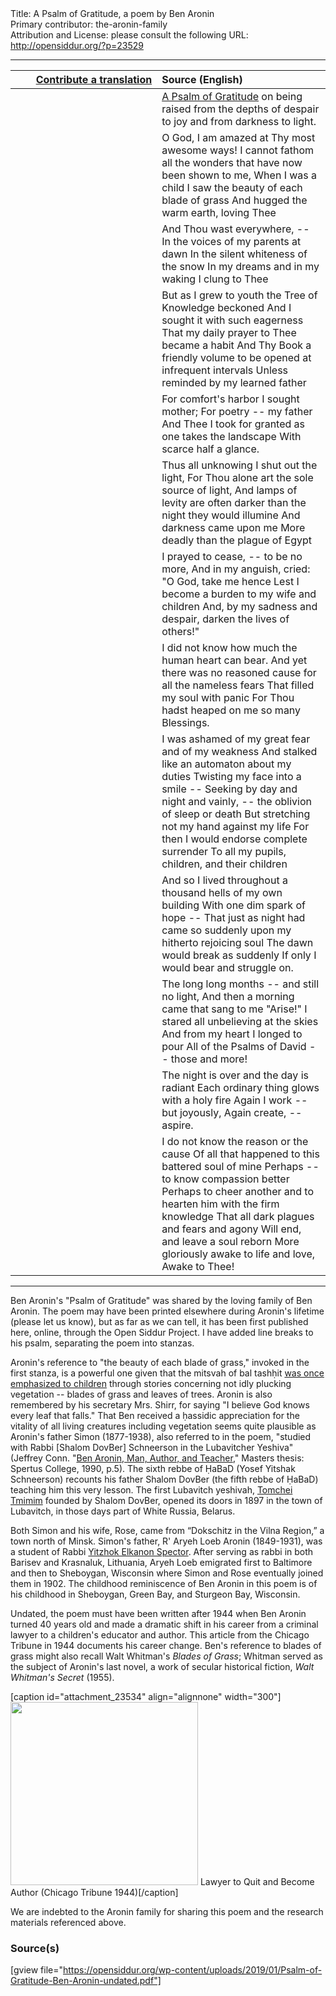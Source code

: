 <html>
<head></head>
<body>
Title: A Psalm of Gratitude, a poem by Ben Aronin<br />
Primary contributor: the-aronin-family<br />
Attribution and License: please consult the following URL: <a href="http://opensiddur.org/?p=23529">http://opensiddur.org/?p=23529</a>
<p />
<hr />

<table style="margin-left: auto;margin-right: auto;" class="draggable">
<thead><tr><th id="x" style="text-align: right;"><a href="https://opensiddur.org/contributing/upload/">Contribute a translation</a></th><th style="text-align: left;">Source (English)</th></tr></thead>
<tbody>
<tr><td style="vertical-align:top;" width="46%">
<div class="liturgy"><span lang="he">

</span></div></td>
 
<td style="vertical-align:top;" width="53%">
<div class="english">
<u>A Psalm of Gratitude</u>
on being raised from the depths of despair to joy and from darkness to light.
</div></td></tr>


<tr><td style="vertical-align:top;" width="46%">
<div class="liturgy"><span lang="he">

</span></div></td>
 
<td style="vertical-align:top;" width="53%">
<div class="english">
O God, I am amazed at Thy most awesome ways!
I cannot fathom all the wonders that have now been shown to me,
When I was a child I saw the beauty of each blade of grass
And hugged the warm earth, loving Thee
</div></td></tr>


<tr><td style="vertical-align:top;" width="46%">
<div class="liturgy"><span lang="he">

</span></div></td>
 
<td style="vertical-align:top;" width="53%">
<div class="english">
And Thou wast everywhere, --
In the voices of my parents at dawn
In the silent whiteness of the snow
In my dreams and in my waking I clung to Thee
</div></td></tr>


<tr><td style="vertical-align:top;" width="46%">
<div class="liturgy"><span lang="he">

</span></div></td>
 
<td style="vertical-align:top;" width="53%">
<div class="english">
But as I grew to youth the Tree of Knowledge beckoned
And I sought it with such eagerness
That my daily prayer to Thee became a habit
And Thy Book a friendly volume to be opened at infrequent intervals
Unless reminded by my learned father
</div></td></tr>


<tr><td style="vertical-align:top;" width="46%">
<div class="liturgy"><span lang="he">

</span></div></td>
 
<td style="vertical-align:top;" width="53%">
<div class="english">
For comfort's harbor I sought mother;
For poetry -- my father
And Thee I took for granted as one takes the landscape
With scarce half a glance.
</div></td></tr>


<tr><td style="vertical-align:top;" width="46%">
<div class="liturgy"><span lang="he">

</span></div></td>
 
<td style="vertical-align:top;" width="53%">
<div class="english">
Thus all unknowing I shut out the light,
For Thou alone art the sole source of light,
And lamps of levity are often darker than the night they would illumine
And darkness came upon me
More deadly than the plague of Egypt
</div></td></tr>


<tr><td style="vertical-align:top;" width="46%">
<div class="liturgy"><span lang="he">

</span></div></td>
 
<td style="vertical-align:top;" width="53%">
<div class="english">
I prayed to cease, -- to be no more,
And in my anguish, cried:
"O God, take me hence
Lest I become a burden to my wife and children
And, by my sadness and despair, darken the lives of others!"
</div></td></tr>


<tr><td style="vertical-align:top;" width="46%">
<div class="liturgy"><span lang="he">

</span></div></td>
 
<td style="vertical-align:top;" width="53%">
<div class="english">
I did not know how much the human heart can bear.
And yet there was no reasoned cause for all the nameless fears
That filled my soul with panic
For Thou hadst heaped on me so many Blessings.
</div></td></tr>


<tr><td style="vertical-align:top;" width="46%">
<div class="liturgy"><span lang="he">

</span></div></td>
 
<td style="vertical-align:top;" width="53%">
<div class="english">
I was ashamed of my great fear and of my weakness
And stalked like an automaton about my duties
Twisting my face into a smile --
Seeking by day and night and vainly, -- the oblivion of sleep or death
But stretching not my hand against my life
For then I would endorse complete surrender
To all my pupils, children, and their children
</div></td></tr>


<tr><td style="vertical-align:top;" width="46%">
<div class="liturgy"><span lang="he">

</span></div></td>
 
<td style="vertical-align:top;" width="53%">
<div class="english">
And so I lived throughout a thousand hells of my own building
With one dim spark of hope --
That just as night had came so suddenly upon my hitherto rejoicing soul
The dawn would break as suddenly
If only I would bear and struggle on.
</div></td></tr>


<tr><td style="vertical-align:top;" width="46%">
<div class="liturgy"><span lang="he">

</span></div></td>
 
<td style="vertical-align:top;" width="53%">
<div class="english">
The long long months -- and still no light,
And then a morning came that sang to me "Arise!"
I stared all unbelieving at the skies
And from my heart I longed to pour
All of the Psalms of David -- those and more!
</div></td></tr>


<tr><td style="vertical-align:top;" width="46%">
<div class="liturgy"><span lang="he">

</span></div></td>
 
<td style="vertical-align:top;" width="53%">
<div class="english">
The night is over and the day is radiant
Each ordinary thing glows with a holy fire
Again I work -- but joyously,
Again create, -- aspire.
</div></td></tr>


<tr><td style="vertical-align:top;" width="46%">
<div class="liturgy"><span lang="he">

</span></div></td>
 
<td style="vertical-align:top;" width="53%">
<div class="english">
I do not know the reason or the cause
Of all that happened to this battered soul of mine
Perhaps -- to know compassion better
Perhaps to cheer another and to hearten him with the firm knowledge
That all dark plagues and fears and agony
Will end, and leave a soul reborn
More gloriously awake to life and love,
Awake to Thee!
</div></td></tr>
</tbody></table>

<hr />

Ben Aronin's "Psalm of Gratitude" was shared by the loving family of Ben Aronin. The poem may have been printed elsewhere during Aronin's lifetime (please let us know), but as far as we can tell, it has been first published here, online, through the Open Siddur Project.  I have added line breaks to his psalm, separating the poem into stanzas.

Aronin's reference to "the beauty of each blade of grass," invoked in the first stanza, is a powerful one given that the mitsvah of bal tashḥit <a href="https://aharon.varady.net/omphalos/2012/02/on-a-pedagogy-for-teaching-bal-tash%e1%b8%a5it-variations-on-being-mindful-not-to-absently-pluck-the-leaves-of-living-plants">was once emphasized to children</a> through stories concerning not idly plucking vegetation -- blades of grass and leaves of trees. Aronin is also remembered by his secretary Mrs. Shirr, for saying "I believe God knows every leaf that falls." That Ben received a ḥassidic appreciation for the vitality of all living creatures including vegetation seems quite plausible as Aronin's father Simon (1877-1938), also referred to in the poem, "studied with Rabbi [Shalom DovBer] Schneerson in the Lubavitcher Yeshiva" (Jeffrey Conn. "<a href="https://archive.org/details/BenAroninManAuthorTeacherJeffreyConn1990">Ben Aronin, Man, Author, and Teacher</a>," Masters thesis: Spertus College, 1990, p.5). The sixth rebbe of ḤaBaD (Yosef Yitshak Schneerson) recounts his father Shalom DovBer (the fifth rebbe of ḤaBaD) teaching him this very lesson. The first Lubavitch yeshivah, <a href="https://www.chabad.org/library/article_cdo/aid/3771094/jewish/From-Lubavitch-to-Shanghai-The-History-of-Tomchei-Temimim-in-11-Images.htm">Tomchei Tmimim</a> founded by Shalom DovBer, opened its doors in 1897 in the town of Lubavitch, in those days part of White Russia, Belarus. 

Both Simon and his wife, Rose, came from “Dokschitz in the Vilna Region,” a town north of Minsk. Simon's father, R' Aryeh Loeb Aronin (1849-1931), was a student of Rabbi <a href="https://en.wikipedia.org/wiki/Yitzchak_Elchanan_Spektor">Yitzhok Elkanon Spector</a>. After serving as rabbi in both Barisev and Krasnaluk, Lithuania, Aryeh Loeb emigrated first to Baltimore and then to Sheboygan, Wisconsin where Simon and Rose eventually joined them in 1902. The childhood reminiscence of Ben Aronin in this poem is of his childhood in Sheboygan, Green Bay, and Sturgeon Bay, Wisconsin. 

Undated, the poem must have been written after 1944 when Ben Aronin turned 40 years old and made a dramatic shift in his career from a criminal lawyer to a children's educator and author. This article from the Chicago Tribune in 1944 documents his career change. Ben's reference to blades of grass might also recall Walt Whitman's <em>Blades of Grass</em>; Whitman served as the subject of Aronin's last novel, a work of secular historical fiction, <em>Walt Whitman's Secret</em> (1955). 

[caption id="attachment_23534" align="alignnone" width="300"]<a href="https://opensiddur.org/wp-content/uploads/2019/01/Lawyer-to-Quit-and-Become-Author-Chicago-Tribune-1944.jpg"><img src="https://opensiddur.org/wp-content/uploads/2019/01/Lawyer-to-Quit-and-Become-Author-Chicago-Tribune-1944-300x293.jpg" alt="" width="300" height="293" class="size-medium wp-image-23534" /></a> Lawyer to Quit and Become Author (Chicago Tribune 1944)[/caption]


We are indebted to the Aronin family for sharing this poem and the research materials referenced above.

<h3>Source(s)</h3>

[gview file="https://opensiddur.org/wp-content/uploads/2019/01/Psalm-of-Gratitude-Ben-Aronin-undated.pdf"]
</body>
</html>